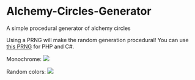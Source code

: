 # Alchemy-Circles-Generator
A simple procedural generator of alchemy circles

Using a PRNG will make the random generation procedural! You can use [this PRNG](https://github.com/CiaccoDavide/CiaccoPRNG) for PHP and C#.

Monochrome:
<a href="https://github.com/CiaccoDavide/Alchemy-Circles-Generator/blob/master/screenshots/example_BN.png" target="_blank">![](https://raw.githubusercontent.com/CiaccoDavide/Alchemy-Circles-Generator/master/screenshots/example_BN.png)</a>

Random colors:
<a href="https://github.com/CiaccoDavide/Alchemy-Circles-Generator/blob/master/screenshots/example_RGB.png" target="_blank">![](https://raw.githubusercontent.com/CiaccoDavide/Alchemy-Circles-Generator/master/screenshots/example_RGB.png)</a>
